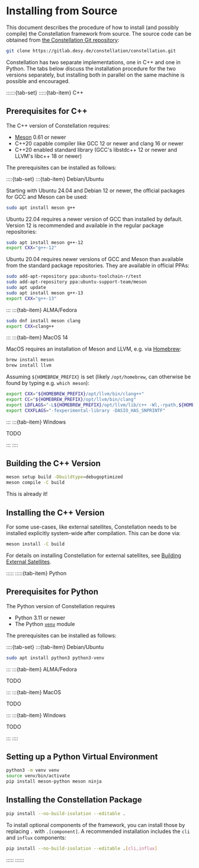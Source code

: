 # Installing from Source

This document describes the procedure of how to install (and possibly compile) the Constellation framework from source.
The source code can be obtained from [the Constellation Git repository](https://gitlab.desy.de/constellation/constellation):

```sh
git clone https://gitlab.desy.de/constellation/constellation.git
```

Constellation has two separate implementations, one in C++ and one in Python. The tabs below discuss the installation
procedure for the two versions separately, but installing both in parallel on the same machine is possible and encouraged.

::::::{tab-set}
:::::{tab-item} C++

## Prerequisites for C++

The C++ version of Constellation requires:

- [Meson](https://mesonbuild.com/) 0.61 or newer
- C++20 capable compiler like GCC 12 or newer and clang 16 or newer
- C++20 enabled standard library (GCC's libstdc++ 12 or newer and LLVM's libc++ 18 or newer)

The prerequisites can be installed as follows:

::::{tab-set}
:::{tab-item} Debian/Ubuntu

Starting with Ubuntu 24.04 and Debian 12 or newer, the official packages for GCC and Meson can be used:

```sh
sudo apt install meson g++
```

Ubuntu 22.04 requires a newer version of GCC than installed by default. Version 12 is recommended and available in the
regular package repositories:

```sh
sudo apt install meson g++-12
export CXX="g++-12"
```

Ubuntu 20.04 requires newer versions of GCC and Meson than available from the standard package repositories. They are available in official PPAs:

```sh
sudo add-apt-repository ppa:ubuntu-toolchain-r/test
sudo add-apt-repository ppa:ubuntu-support-team/meson
sudo apt update
sudo apt install meson g++-13
export CXX="g++-13"
```

:::
:::{tab-item} ALMA/Fedora

```sh
sudo dnf install meson clang
export CXX=clang++
```

:::
:::{tab-item} MacOS 14

MacOS requires an installation of Meson and LLVM, e.g. via [Homebrew](https://brew.sh/):

```sh
brew install meson
brew install llvm
```

Assuming `${HOMEBREW_PREFIX}` is set (likely `/opt/homebrew`, can otherwise be found by typing e.g. `which meson`):

``` sh
export CXX="${HOMEBREW_PREFIX}/opt/llvm/bin/clang++"
export CC="${HOMEBREW_PREFIX}/opt/llvm/bin/clang"
export LDFLAGS="-L${HOMEBREW_PREFIX}/opt/llvm/lib/c++ -Wl,-rpath,${HOMEBREW_PREFIX}/opt/llvm/lib/c++"
export CXXFLAGS="-fexperimental-library -DASIO_HAS_SNPRINTF"
```

:::
:::{tab-item} Windows

TODO

:::
::::

## Building the C++ Version

```sh
meson setup build -Dbuildtype=debugoptimized
meson compile -C build
```

This is already it!

## Installing the C++ Version

For some use-cases, like external satellites, Constellation needs to be installed explicitly system-wide after compilation.
This can be done via:

```sh
meson install -C build
```

For details on installing Constellation for external satellites, see
[Building External Satellites](../howtos/external_satellite.md).

:::::
:::::{tab-item} Python

## Prerequisites for Python

The Python version of Constellation requires

- Python 3.11 or newer
- The Python [`venv`](https://docs.python.org/3/library/venv.html) module

The prerequisites can be installed as follows:

::::{tab-set}
:::{tab-item} Debian/Ubuntu

```sh
sudo apt install python3 python3-venv
```

:::
:::{tab-item} ALMA/Fedora

TODO

:::
:::{tab-item} MacOS

TODO

:::
:::{tab-item} Windows

TODO

:::
::::

## Setting up a Python Virtual Environment

```sh
python3 -m venv venv
source venv/bin/activate
pip install meson-python meson ninja
```

## Installing the Constellation Package

```sh
pip install --no-build-isolation --editable .
```

To install optional components of the framework, you can install those by replacing `.` with `.[component]`.
A recommended installation includes the `cli` and `influx` components:

```sh
pip install --no-build-isolation --editable .[cli,influx]
```

:::::
::::::
